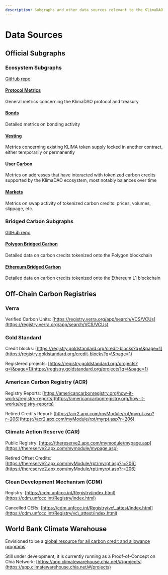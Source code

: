 ```yaml
---
description: Subgraphs and other data sources relevant to the KlimaDAO ecosystem
---
```


# Data Sources

## Official Subgraphs

### Ecosystem Subgraphs

[GitHub repo](https://github.com/klimadao/klima-subgraph)

#### [Protocol Metrics](https://thegraph.com/hosted-service/subgraph/klimadao/klimadao-protocol-metrics)

General metrics concerning the KlimaDAO protocol and treasury

#### [Bonds](https://thegraph.com/hosted-service/subgraph/klimadao/klimadao-bonds)

Detailed metrics on bonding activity

#### [Vesting](https://thegraph.com/hosted-service/subgraph/klimadao/klimadao-vesting)

Metrics concerning existing KLIMA token supply locked in another contract, either temporarily or permanently

#### [User Carbon](https://thegraph.com/hosted-service/subgraph/klimadao/klimadao-user-carbon)

Metrics on addresses that have interacted with tokenized carbon credits supported by the KlimaDAO ecosystem, most notably balances over time

#### [Markets](https://thegraph.com/hosted-service/subgraph/klimadao/klimadao-markets)

Metrics on swap activity of tokenized carbon credits: prices, volumes, slippage, etc.

### Bridged Carbon Subgraphs

[GitHub repo](https://github.com/klimadao/carbon-subgraph)

#### [Polygon Bridged Carbon](https://thegraph.com/hosted-service/subgraph/klimadao/polygon-bridged-carbon)

Detailed data on carbon credits tokenized onto the Polygon blockchain

#### [Ethereum Bridged Carbon](https://thegraph.com/hosted-service/subgraph/klimadao/ethereum-bridged-carbon)

Detailed data on carbon credits tokenized onto the Ethereum L1 blockchain



## Off-Chain Carbon Registries

### Verra

Verified Carbon Units: [https://registry.verra.org/app/search/VCS/VCUs](https://registry.verra.org/app/search/VCS/VCUs)

### Gold Standard

Credit blocks: [https://registry.goldstandard.org/credit-blocks?q=\&page=1](https://registry.goldstandard.org/credit-blocks?q=\&page=1)

Registered projects: [https://registry.goldstandard.org/projects?q=\&page=1](https://registry.goldstandard.org/projects?q=\&page=1)

### American Carbon Registry (ACR)

Registry Reports: [https://americancarbonregistry.org/how-it-works/registry-reports](https://americancarbonregistry.org/how-it-works/registry-reports)

Retired Credits Report: [https://acr2.apx.com/myModule/rpt/myrpt.asp?r=206](https://acr2.apx.com/myModule/rpt/myrpt.asp?r=206)

### Climate Action Reserve (CAR)

Public Registry: [https://thereserve2.apx.com/mymodule/mypage.asp](https://thereserve2.apx.com/mymodule/mypage.asp)

Retired Offset Credits: [https://thereserve2.apx.com/myModule/rpt/myrpt.asp?r=206](https://thereserve2.apx.com/myModule/rpt/myrpt.asp?r=206)

### Clean Development Mechanism (CDM)

Registry: [https://cdm.unfccc.int/Registry/index.html](https://cdm.unfccc.int/Registry/index.html)

Cancelled CERs: [https://cdm.unfccc.int/Registry/vc\_attest/index.html](https://cdm.unfccc.int/Registry/vc\_attest/index.html)

## World Bank Climate Warehouse

Envisioned to be a [global resource for all carbon credit and allowance programs](https://www.theclimatewarehouse.org/about).&#x20;

Still under development, it is currently running as a Proof-of-Concept on Chia Network: [https://app.climatewarehouse.chia.net/#/projects](https://app.climatewarehouse.chia.net/#/projects)

